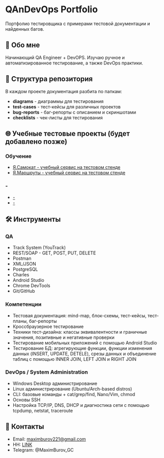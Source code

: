 # QAnDevOps Portfolio

Портфолио тестировщика с примерами тестовой документации и найденных багов.

## 👤 Обо мне
Начинающий QA Engineer + DevOPS. Изучаю ручное и автоматизированное тестирование, а также DevOps практики. 

## 📁 Структура репозитория
В каждом проекте документация разбита по папкам:
- **diagrams** - диаграммы для тестирования
- **test-cases** - тест-кейсы для различных проектов
- **bug-reports** - баг-репорты с описанием и скриншотами
- **checklists** - чек-листы для тестирования

## 🌐 Учебные тестовые проекты (будет добавлено позже)

### Обучение
- [Я.Самокат - учебный сервис на тестовом стенде](https://github.com/Kanewa/portfolio/tree/210b0dac7ae19ed6c9db17b808e9cf433af97b0a/%D0%AF.%D0%A1%D0%B0%D0%BC%D0%BE%D0%BA%D0%B0%D1%82_%D0%AF.%D0%9C%D0%B0%D1%80%D1%88%D1%80%D1%83%D1%82%D1%8B)
- [Я.Маршруты - учебный сервис на тестовом стенде](https://github.com/Kanewa/portfolio/tree/210b0dac7ae19ed6c9db17b808e9cf433af97b0a/%D0%AF.%D0%A1%D0%B0%D0%BC%D0%BE%D0%BA%D0%B0%D1%82_%D0%AF.%D0%9C%D0%B0%D1%80%D1%88%D1%80%D1%83%D1%82%D1%8B)

### -
- [-](./test-cases/-/)
- [-](./bug-reports/-/)

## 🛠️ Инструменты

### QA
- Track System (YouTrack)
- REST/SOAP - GET, POST, PUT, DELETE
- Postman
- XML/JSON
- PostgreSQL
- Charles
- Android Studio
- Chrome DevTools
- Git/GitHub

### Компетенции
- Тестовая документация: mind-map, блок-схемы, тест-кейсы, тест-планы, баг-репорты 
- Кроссбраузерное тестирование
- Техники тест-дизайна: классы эквивалентности и граничные значения, позитивные и негативные проверки
- Тестирование мобильных приложений с помощью Android Studio
- Тестирование БД: агрегирующие функции, функции изменения данных (INSERT, UPDATE, DETELE), срезы данных и объединение таблиц с помощью INNER JOIN, LEFT JOIN и RIGHT JOIN

### DevOps / System Administration
- Windows Desktop администрирование
- Linux администрирование (Ubuntu/Arch-based distros)
- CLI: базовые команды + cat/grep/find, Nano/Vim, chmod 
- Основы SSH
- Настройка TCP/IP, DNS, DHCP и диагностика сети с помощью tcpdump, netstat, traceroute

## 📧 Контакты
- Email: maximburov221@gmail.com
- HH: [LINK](https://kaliningrad.hh.ru/resume/7c3fd3aaff0bccb6f90039ed1f555039315879) 
- Telegram: @MaximBurov_GC
